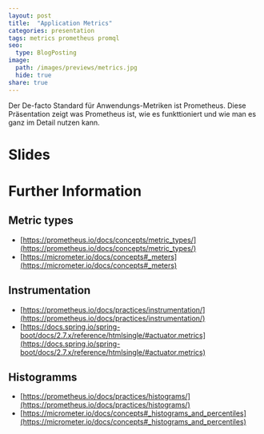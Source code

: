 ```yaml
---
layout: post
title:  "Application Metrics"
categories: presentation
tags: metrics prometheus promql
seo:
  type: BlogPosting
image: 
  path: /images/previews/metrics.jpg
  hide: true
share: true
---
```


Der De-facto Standard für Anwendungs-Metriken ist Prometheus. Diese Präsentation zeigt was Prometheus ist, wie es funkttioniert und
wie man es ganz im Detail nutzen kann.

# Slides
<script async class="speakerdeck-embed" data-id="166f51bf0ec64953943b796cad6220aa" data-ratio="1.77777777777778" src="//speakerdeck.com/assets/embed.js"></script>

# Further Information

## Metric types
- [https://prometheus.io/docs/concepts/metric_types/](https://prometheus.io/docs/concepts/metric_types/)
- [https://micrometer.io/docs/concepts#_meters](https://micrometer.io/docs/concepts#_meters)

## Instrumentation
- [https://prometheus.io/docs/practices/instrumentation/](https://prometheus.io/docs/practices/instrumentation/)
- [https://docs.spring.io/spring-boot/docs/2.7.x/reference/htmlsingle/#actuator.metrics](https://docs.spring.io/spring-boot/docs/2.7.x/reference/htmlsingle/#actuator.metrics)

## Histogramms
- [https://prometheus.io/docs/practices/histograms/](https://prometheus.io/docs/practices/histograms/)
- [https://micrometer.io/docs/concepts#_histograms_and_percentiles](https://micrometer.io/docs/concepts#_histograms_and_percentiles)
